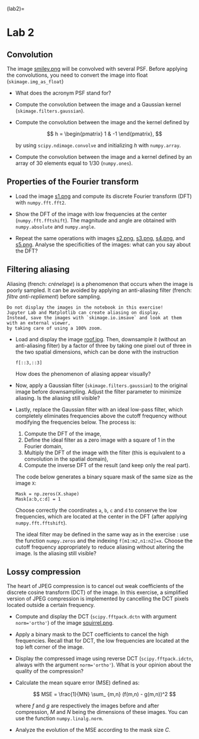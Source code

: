 (lab2)=
# Lab 2


## Convolution

The image <a href="../_static/data/smiley.png">smiley.png</a> will be convolved with several PSF.
Before applying the convolutions, you need to convert the image into float (`skimage.img_as_float`)

* What does the acronym PSF stand for?

* Compute the convolution between the image and a Gaussian kernel (`skimage.filters.gaussian`).

* Compute the convolution between the image and the kernel defined by

  $$
    h = \begin{pmatrix} 1 & -1 \end{pmatrix},
  $$
  
  by using `scipy.ndimage.convolve` and initializing $h$ with `numpy.array`.
  
  <!--
    `scipy.ndimage.convolve` est plus adapté que `scipy.signal.convolve2d` pour le traitement d'image.
    En effet, il n'est pas nécessaire de définir l'option 'same' (le résultat a tout de suite la même taille que l'entrée)
    et de plus on peut définir l'hypothèse sur les bords.
   -->
  
* Compute the convolution between the image and a kernel defined by an array of 30 elements equal to 1/30
  (`numpy.ones`).


## Properties of the Fourier transform

* Load the image <a href="../_static/data/s1.png">s1.png</a>
  and compute its discrete Fourier transform (DFT) with `numpy.fft.fft2`.

* Show the DFT of the image with low frequencies at the center (`numpy.fft.fftshift`).
  The magnitude and angle are obtained with `numpy.absolute` and `numpy.angle`.

* Repeat the same operations with images
  <a href="../_static/data/s2.png">s2.png</a>,
  <a href="../_static/data/s3.png">s3.png</a>,
  <a href="../_static/data/s4.png">s4.png</a>, and
  <a href="../_static/data/s5.png">s5.png</a>.
  Analyse the specificities of the images: what can you say about the DFT?


## Filtering aliasing

Aliasing (french: _crénelage_) is a phenomenon that occurs when the image is poorly sampled.
It can be avoided by applying an anti-aliasing filter (french: _filtre anti-repliement_) before sampling.

```{warning}
Do not display the images in the notebook in this exercise!
Jupyter Lab and Matplotlib can create aliasing on display.
Instead, save the images with `skimage.io.imsave` and look at them with an external viewer,
by taking care of using a 100% zoom.
```
  
* Load and display the image <a href="../_static/data/roof.jpg">roof.jpg</a>.
  Then, downsample it (without an anti-aliasing filter) by a factor of three by taking one pixel out of three in the two spatial dimensions,
  which can be done with the instruction
  ```
  f[::3,::3]
  ```
  How does the phenomenon of aliasing appear visually?
  
* Now, apply a Gaussian filter (`skimage.filters.gaussian`) to the original image before downsampling.
  Adjust the filter parameter to minimize aliasing.
  Is the aliasing still visible?
  
* Lastly, replace the Gaussian filter with an ideal low-pass filter,
  which completely eliminates frequencies above the cutoff frequency without modifying the frequencies below.
  The process is:
  1. Compute the DFT of the image,
  2. Define the ideal filter as a zero image with a square of 1 in the Fourier domain,
  3. Multiply the DFT of the image with the filter (this is equivalent to a convolution in the spatial domain),
  4. Compute the inverse DFT of the result (and keep only the real part).
  
  The code below generates a binary square mask of the same size as the image `X`:
  ```{code}
  Mask = np.zeros(X.shape)
  Mask[a:b,c:d] = 1
  ```
  Choose correctly the coordinates `a`, `b`, `c` and `d` to conserve the low frequencies,
  which are located at the center in the DFT (after applying `numpy.fft.fftshift`).
  
  The ideal filter may be defined in the same way as in the exercise [](lab1:synth-image):
  use the function `numpy.zeros` and the indexing `f[m1:m2,n1:n2]=x`.
  Choose the cutoff frequency appropriately to reduce aliasing without altering the image.
  Is the aliasing still visible?
  

## Lossy compression

The heart of JPEG compression is to cancel out weak coefficients of the discrete cosine transform (DCT) of the image.
In this exercise, a simplified version of JPEG compression is implemented
by cancelling the DCT pixels located outside a certain frequency.

* Compute and display the DCT (`scipy.fftpack.dctn` with argument `norm='ortho'`) of the image
  <a href="../_static/data/squirrel.png">squirrel.png</a>.

* Apply a binary mask to the DCT coefficients to cancel the high frequencies.
  Recall that for DCT, the low frequencies are located at the top left corner of the image.

* Display the compressed image using reverse DCT
  (`scipy.fftpack.idctn`, always with the argument `norm='ortho'`).
  What is your opinion about the quality of the compression?
  
* Calculate the mean square error (MSE) defined as:
  
  $$
  MSE = \frac{1}{MN} \sum_ {m,n} (f(m,n) - g(m,n))^2
  $$
  
  where $f$ and $g$ are respectively the images before and after compression, $M$ and $N$ being the dimensions of these images.
  You can use the function `numpy.linalg.norm`.

* Analyze the evolution of the MSE according to the mask size $C$.
  
  
  
<!--
## Magnitude and phase of the Fourier transform

* Load the image [lena.tiff](https://vincmazet.github.io/ftip/_static/data/lena.tiff) and convert it to grayscale.

* Compute its DFT.

* Reconstruct the image by using the inverse DFT, but using a constant magnitude.
  To do that, you have to define the DFT from the magnitude and the argument, considering that
  
  $$
    X = \rho \exp(j\theta)
  $$
  
  where $X$ is the DFT, $\rho$ the magnitude and $\theta$ the phase.
  In Python, the exponential is `numpy.exp` and the multiplication is simply `*`.
  To define a constant magnitude with the same size as the DFT,
  you can use the code:
  
  ```
  numpy.ones(F.shape)
  ```
  
  It is possible that the image is complex, because of numerical errors.
  To avoid this, display the real part (`numpy.real`) of the image.

* Same question, but using the initial magnitude but a constant argument.

* What do you conclude?
-->
  
<!-- 
## convolution et problèmes aux bords

problème aux bords : je donne une image super grande et un filtre.
Je leur demande d'appliquer le filtre sur l'image et de ne sélectionner/afficher qu'une zone (de 100x100).
L'application du filtre sur toute l'image n'est pas possible (image trop grande).
Solution : sélectionner une partie de l'image et y appliquer le filtre.
Mais à cause du bord, il faut sélectionner une image un peu plus grande que ce qui est demandé.
-->

<!--
## convolution et séparabilité
-->

<!--
 ## retrouver le fond dans une vidéo

une séquence de 10 images dans laquelle quelques objets se déplacent
comment retrouver le fond (c'est à dire sans les objets) ?

Idée 1 : division entre images deux à deux pour déterminer quels sont les pixels qui ne changent pas, et les enregistrer comme étant le fond

Idée 2 : filtre médian en chaque pixel
-->